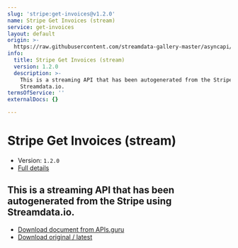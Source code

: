 ```yaml
---
slug: 'stripe:get-invoices@v1.2.0'
name: Stripe Get Invoices (stream)
service: get-invoices
layout: default
origin: >-
  https://raw.githubusercontent.com/streamdata-gallery-master/asyncapi/master/_listings/stripe/stripe-get-invoices-stream-async.md
info:
  title: Stripe Get Invoices (stream)
  version: 1.2.0
  description: >-
    This is a streaming API that has been autogenerated from the Stripe using
    Streamdata.io.
termsOfService: ''
externalDocs: {}

---
```

# Stripe Get Invoices (stream)

* Version: `1.2.0`
* [Full details](../html/stripe:get-invoices@v1.2.0.html)




## This is a streaming API that has been autogenerated from the Stripe using Streamdata.io.



* [Download document from APIs.guru](https://raw.githubusercontent.com/APIs-guru/asyncapi-directory/master/docs/APIs/stripe%3Aget-invoices%40v1.2.0.yaml)
* [Download original / latest](https://raw.githubusercontent.com/streamdata-gallery-master/asyncapi/master/_listings/stripe/stripe-get-invoices-stream-async.md)

<script type="application/ld+json">
{
  "@context": "http://schema.org/",
  "@type": "WebAPI",
  "description": "This is a streaming API that has been autogenerated from the Stripe using Streamdata.io.",
  "documentation": "",

  "name": "Stripe Get Invoices (stream)"
}
</script>

